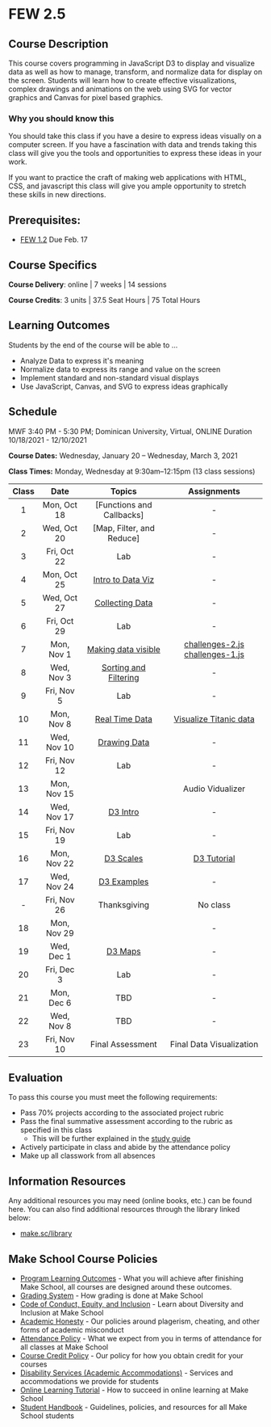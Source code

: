 # FEW 2.5

## Course Description

This course covers programming in JavaScript D3 to display and visualize data as well as how to manage, transform, and normalize data for display on the screen. Students will learn how to create effective visualizations, complex drawings and animations on the web using SVG for vector graphics and Canvas for pixel based graphics.

### Why you should know this

You should take this class if you have a desire to express ideas visually on a computer screen. If you have a fascination with data and trends taking this class will give you the tools and opportunities to express these ideas in your work.

If you want to practice the craft of making web applications with HTML, CSS, and javascript this class will give you ample opportunity to stretch these skills in new directions.

## Prerequisites:

- [FEW 1.2](https://github.com/Make-School-Courses/FEW-1.2-JavaScript-Foundations) Due Feb. 17

## Course Specifics

**Course Delivery**: online | 7 weeks | 14 sessions

**Course Credits**: 3 units | 37.5 Seat Hours | 75 Total Hours

## Learning Outcomes

Students by the end of the course will be able to ...

- Analyze Data to express it's meaning
- Normalize data to express its range and value on the screen
- Implement standard and non-standard visual displays
- Use JavaScript, Canvas, and SVG to express ideas graphically

## Schedule

MWF 3:40 PM - 5:30 PM; Dominican University, Virtual, ONLINE
Duration 10/18/2021 - 12/10/2021

**Course Dates:** Wednesday, January 20 – Wednesday, March 3, 2021

**Class Times:** Monday, Wednesday at 9:30am–12:15pm (13 class sessions)

| Class | Date | Topics | Assignments |
|:-----:|:----:|:------:|:-----------:|
|  1 | Mon, Oct 18 | [Functions and Callbacks]| - |  present typical problems
|  2 | Wed, Oct 20 | [Map, Filter, and Reduce]| - |  map filter reduce practice 
|  3 | Fri, Oct 22 | Lab                      | - |  map filter reduce lab
|  4 | Mon, Oct 25 | [Intro to Data Viz]      | - |  titanic data challenges 
|  5 | Wed, Oct 27 | [Collecting Data]        | - |   "
|  6 | Fri, Oct 29 | Lab                      | - |   interview question
|  7 | Mon, Nov  1 | [Making data visible]    | [challenges-2.js] [challenges-1.js] | mapping to HTML elements
|  8 | Wed, Nov  3 | [Sorting and Filtering]  | - |   Using array sort 
|  9 | Fri, Nov  5 | Lab                      | - |  Interview question
| 10 | Mon, Nov  8 | [Real Time Data]         | [Visualize Titanic data] | Using canvas 
| 11 | Wed, Nov 10 | [Drawing Data]           | - |  drawing with data
| 12 | Fri, Nov 12 | Lab                      | - |  canvas lab
| 13 | Mon, Nov 15 |                          | Audio Vidualizer |
| 14 | Wed, Nov 17 | [D3 Intro]               | - |  D3 intro
| 15 | Fri, Nov 19 | Lab                      | - |  D3 Lab
| 16 | Mon, Nov 22 | [D3 Scales]              | [D3 Tutorial] | 
| 17 | Wed, Nov 24 | [D3 Examples]            | - |  
| -  | Fri, Nov 26 | Thanksgiving             | No class |
| 18 | Mon, Nov 29 |                          | - |
| 19 | Wed, Dec  1 | [D3 Maps]                | - |
| 20 | Fri, Dec  3 | Lab                      | - |
| 21 | Mon, Dec  6 | TBD                      | - |
| 22 | Wed, Nov  8 | TBD                      | - |
| 23 | Fri, Nov 10 | Final Assessment         | Final Data Visualization |

<!-- Lessons -->
[Intro to Data Viz]: lessons/lesson-01.md
[Collecting Data]: lessons/lesson-02.md
[Making data visible]: lessons/lesson-03.md
[Sorting and Filtering]: lessons/lesson-04.md
[Real Time Data]: lessons/lesson-06.md
[Drawing Data]: lessons/lesson-07.md
[D3 Intro]: lessons/lesson-08.md
[D3 Scales]: lessons/lesson-09.md
[D3 Examples]: lessons/lesson-10.md
[D3 Maps]: lessons/lesson-11.md

<!-- Assignments -->
[GradeScope]:https://www.gradescope.com/courses/218919

[challenges-1.js]: https://github.com/Tech-at-DU/ACS-4310-Working-with-Data
[challenges-2.js]: https://github.com/Tech-at-DU/ACS-4310-Working-with-Data
[Visualize Titanic data]: https://github.com/Make-School-Labs/FEW-2-5-Titanic-Visualization
[Assignment 1]: https://github.com/MakeSchool-Tutorials/FEW-2-5-Data-Visualization-Working-with-Data
[Real Time Data]: https://github.com/Make-School-Labs/FEW-2-5-Data-Visualization-Real-Time-Data
[Assignment 2]: https://github.com/Make-School-Labs/FEW-2-5-Titanic-Visualization
[Assignment 3]: https://github.com/Make-School-Labs/FEW-2-5-Data-Visualization-Real-Time-Data
[D3 Tutorial]: https://github.com/Make-School-Labs/D3.js-Mini-Challenges
[D3 Final Project]: assignments/assignment-4.md

## Evaluation

To pass this course you must meet the following requirements:

- Pass 70% projects according to the associated project rubric
- Pass the final summative assessment according to the rubric as specified in this class
    - This will be further explained in the [study guide](study-guide.md)
- Actively participate in class and abide by the attendance policy
- Make up all classwork from all absences

##  Information Resources

Any additional resources you may need (online books, etc.) can be found here. You can also find additional resources through the library linked below:

- [make.sc/library](http://make.sc/library)

## Make School Course Policies

- [Program Learning Outcomes](https://make.sc/program-learning-outcomes) - What you will achieve after finishing Make School, all courses are designed around these outcomes.
- [Grading System](https://make.sc/grading-system) - How grading is done at Make School
- [Code of Conduct, Equity, and Inclusion](https://make.sc/code-of-conduct) - Learn about Diversity and Inclusion at Make School
- [Academic Honesty](https://make.sc/academic-honesty-policy) - Our policies around plagerism, cheating, and other forms of academic misconduct
- [Attendance Policy](https://make.sc/attendance-policy) - What we expect from you in terms of attendance for all classes at Make School
- [Course Credit Policy](https://make.sc/course-credit-policy) - Our policy for how you obtain credit for your courses
- [Disability Services (Academic Accommodations)](https://make.sc/disability-services) - Services and accommodations we provide for students
- [Online Learning Tutorial](https://make.sc/online-learning-tutorial) - How to succeed in online learning at Make School
- [Student Handbook](https://make.sc/student-handbook) - Guidelines, policies, and resources for all Make School students

